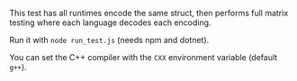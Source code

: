 This test has all runtimes encode the same struct, then performs full matrix testing where each language decodes each encoding.

Run it with `node run_test.js` (needs npm and dotnet).

You can set the C++ compiler with the `CXX` environment variable (default `g++`).

